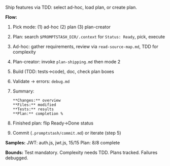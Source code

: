Ship features via TDD: select ad-hoc, load plan, or create plan.

**Flow:**

1. Pick mode: (1) ad-hoc (2) plan (3) plan-creator

2. Plan: search `$PROMPTSTASH_DIR/.context` for `Status: Ready`, pick, execute

3. Ad-hoc: gather requirements, review via `read-source-map.md`, TDD for complexity

4. Plan-creator: invoke `plan-shipping.md` then mode 2

5. Build (TDD: tests->code), doc, check plan boxes

6. Validate -> errors: `debug.md`

7. Summary:
   ```text
   **Changes:** overview
   **Files:** modified
   **Tests:** results
   **Plan:** completion %
   ```

8. Finished plan: flip Ready->Done status

9. Commit (`.promptstash/commit.md`) or iterate (step 5)

**Samples:**
JWT: auth.js, jwt.js, 15/15
Plan: 8/8 complete

**Bounds:** Test mandatory. Complexity needs TDD. Plans tracked. Failures debugged.
